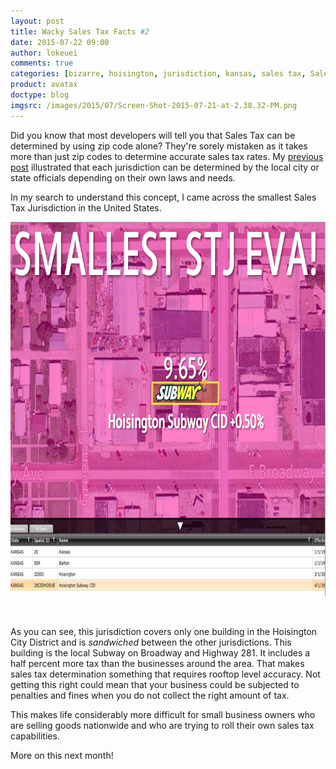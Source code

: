 ```yaml
---
layout: post
title: Wacky Sales Tax Facts #2
date: 2015-07-22 09:00
author: lokeuei
comments: true
categories: [bizarre, hoisington, jurisdiction, kansas, sales tax, Sales Tax APIs, small, subway, weird]
product: avatax
doctype: blog
imgsrc: /images/2015/07/Screen-Shot-2015-07-21-at-2.38.32-PM.png
---
```

Did you know that most developers will tell you that Sales Tax can be determined by using zip code alone? They're sorely mistaken as it takes more than just zip codes to determine accurate sales tax rates. My <a href="http://developer.avalara.com/blog/2015/06/16/the-business-of-sales-tax-is-bizarre">previous post</a> illustrated that each jurisdiction can be determined by the local city or state officials depending on their own laws and needs.

In my search to understand this concept, I came across the smallest Sales Tax Jurisdiction in the United States.

<a href="/images/2015/07/Screen-Shot-2015-07-21-at-2.38.32-PM.png"><img class="alignleft wp-image-9270 size-full" src="/images/2015/07/Screen-Shot-2015-07-21-at-2.38.32-PM.png" alt="Screen Shot 2015-07-21 at 2.38.32 PM" width="807" height="599" /></a>

&nbsp;

As you can see, this jurisdiction covers only one building in the Hoisington City District and is <em>sandwiched</em> between the other jurisdictions. This building is the local Subway on Broadway and Highway 281. It includes a half percent more tax than the businesses around the area. That makes sales tax determination something that requires rooftop level accuracy. Not getting this right could mean that your business could be subjected to penalties and fines when you do not collect the right amount of tax.

This makes life considerably more difficult for small business owners who are selling goods nationwide and who are trying to roll their own sales tax capabilities.

More on this next month!
